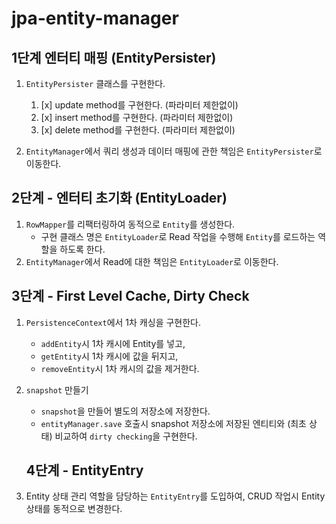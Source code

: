 # jpa-entity-manager

## 1단계 엔터티 매핑 (EntityPersister)

1. `EntityPersister` 클래스를 구현한다. 
   1. [x] update method를 구현한다. (파라미터 제한없이)
   2. [x] insert method를 구현한다. (파라미터 제한없이)
   3. [x] delete method를 구현한다. (파라미터 제한없이)

2. `EntityManager`에서 쿼리 생성과 데이터 매핑에 관한 책임은 `EntityPersister`로 이동한다.

## 2단계 - 엔터티 초기화 (EntityLoader)

1. `RowMapper`를 리팩터링하여 동적으로 `Entity`를 생성한다.
   - 구현 클래스 명은 `EntityLoader`로 Read 작업을 수행해 `Entity`를 로드하는 역할을 하도록 한다.
2. `EntityManager`에서 Read에 대한 책임은 `EntityLoader`로 이동한다.

## 3단계 - First Level Cache, Dirty Check

1. `PersistenceContext`에서 1차 캐싱을 구현한다. 
   - `addEntity`시 1차 캐시에 Entity를 넣고, 
   - `getEntity`시 1차 캐시에 값을 뒤지고, 
   - `removeEntity`시 1차 캐시의 값을 제거한다. 
   
2. `snapshot` 만들기
   - `snapshot`을 만들어 별도의 저장소에 저장한다.
   - `entityManager.save` 호출시 snapshot 저장소에 저장된 엔티티와 (최초 상태) 비교하여 `dirty checking`을 구현한다.


   ## 4단계 - EntityEntry

1. Entity 상태 관리 역할을 담당하는 `EntityEntry`를 도입하여, CRUD 작업시 Entity 상태를 동적으로 변경한다.   
